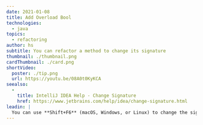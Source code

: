 ```yaml
---
date: 2021-01-08
title: Add Overload Bool
technologies:
  - java
topics:
  - refactoring
author: hs
subtitle: You can refactor a method to change its signature
thumbnail: ./thumbnail.png
cardThumbnail: ./card.png
shortVideo:
  poster: ./tip.png
  url: https://youtu.be/08A0t0KyKCA
seealso:
  - 
    title: IntelliJ IDEA Help - Change Signature
    href: https://www.jetbrains.com/help/idea/change-signature.html
leadin: |
  You can use **Shift+F6** (macOS, Windows, or Linux) to change the signature of a method and add a new boolean parameter to it. You can then select _Delegate via overloading method_ to complete the refactor.
---
```


